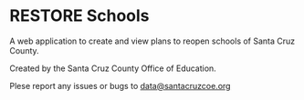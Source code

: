# RESTORE Schools

A web application to create and view plans to reopen schools of Santa Cruz County.

Created by the Santa Cruz County Office of Education.

Plese report any issues or bugs to <a href="mailto:data@santacruzcoe.org">data@santacruzcoe.org

